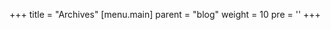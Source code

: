 +++
title = "Archives"
[menu.main]
  parent = "blog"
  weight = 10
  pre = '<i class="fas fa-fw fa-file-archive me-1"></i>'
+++
